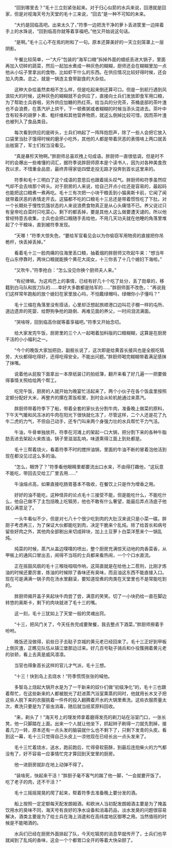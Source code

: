 　　“回到哪里去？”毛十三立刻紧张起来。对于归心似箭的水兵来说，回港就是回家，但是对视海天号为天堂的毛十三来说，“回去”是一种不可知的未来。

　　“大约是回临高吧。出来太久了，”符季一边把洗干净的萝卜丢进筐里一边摔着手上的水珠说，“回到临高你就等着享福吧。”他又开始说这句话。

　　“是啊。”毛十三心不在焉的附和了一句。原本还算美好的一天立刻笼罩上一层阴影。

　　午餐比较简单，一“大斤”包装的“海军口粮”拆掉外面的蜡纸丢进大锅子，里面再加入切碎的蔬菜，然后一起加水煮成一种灰色的糊糊，厨师还会在糊糊里加一点他从小坛子里拿出的食物，比如虾干什么的东西。在供应情况比较好得时候，还会加入肉类。总之，就是一锅连主食带副食的大杂烩。

　　这种大杂烩虽然卖相不怎么样，但是吃起来倒还算可口。但是一到航行遇到风浪较大的时候，这种灰色的糊糊就不会供应了，直接向士兵们发放即食军用口粮，为了帮助士兵吞咽，另外供应加糖的热红茶。给当兵的分完茶，茶桶底部的茶叶渣也不会浪费，在蒸汽炉上烘干，下一顿煮粥或者糊糊的时候当添头混进去。茶叶中含有较多的胡萝卜素、粗纤维和其他营养物质，就这么倒掉比较可惜，因而茶叶渣也被列入了食品类目。

　　每次看到供应的是砖头，士兵们响起了一阵阵抱怨声，除了一些人会把它放入口袋里当肚子饿得时候的磨牙小吃外，其他的人都是带着厌恶的表情啃上两口就丢出舷窗了，军士们权当没看见。

　　“真是暴殄天物啊。”胖厨师总喜欢拽上句成语。胖厨师一直很低调，但是时不时的会爆出一些难懂的词汇，据符季说胖厨师原本是个读书人，因为对各种美食孜孜以求，不惜重金品尝，最终弄得家徒四壁走投无路才投奔到首长这里来的。

　　符季和毛十三明白了这个成语的意思后也跟着摇头叹气。胖厨师和符季虽然叹气却不会去啃那个砖头。对于厨房的人来说，给自己开点小灶还是容易的，最起码也能把这口粮煮一煮再吃。毛十三有次把一小块干粮丢到小猫奥斯卡前，它闻了闻就带着厌恶的表情走开去。这猫都不吃的口粮毛十三总还是带着惯性吃了下肚。对一个长期处于慢性饥饿状态的人来说浪费食物真正是从心头痛惜不已。养父说过只有皇帝吃白菜时只吃菜心，剩下的都丢掉，要是其他人这么做要遭天谴的。所以他曾经特意去收集，士兵也会把口粮随手丢给他，不用几天功夫就在他睡的角落里堆起了个干粮垛，直到被符季发现。

　　“天哪！”符季大惊失色，“要给军官看见会以为你偷窃军用物资的直接把你吊桅杆，快丢掉丢掉。”

　　看着毛十三一脸肉痛的往海里丢口粮，抽着烟的胖厨师又吹起牛来：“想当年在山东停靠时，两块口粮就能换个黄花大闺女，十三你丢了十几个媳妇下海啦。”

　　“又吹牛，”符季抢白：“怎么没见你换个厨师夫人来。”

　　“有纪律嘛。为这鸡巴上的事情，已经有好几十个吃了处分，丢了勋章的，移籍到白马队和拔刀队的……幸好大多数都是陆军的……”胖厨师面不改色，：“再说我们这样常年跑船的放个媳妇在家里放心吗，不怕戴绿帽吗，绿帽你小子懂吗？”

　　毛十三缩在角落里没有搭话，心里却泛想起旅顺港口边叫花子棚一样的屯所、道边遗弃的死婴、给野狗争抢的路倒、再难见面的养父，一时间泪流满面。

　　“哭啥呀，回到临高你就等着享福吧。”符季又开始念叨。

　　给大家发完午饭，厨房里的三个人一起喝着加料版的口粮糊糊，这算是在厨房干活的小小福利之一。

　　“今个的晚饭大家加把劲，副舰长说了，这次即是给黄首长接风也是全舰吃犒劳，大伙都得吃得好，还得吃得安全。不能出问题。”胖厨师喝完糊糊带着满足感抹了抹嘴。

　　说着他从屁股下面拿出一本厚纸装订的拍纸簿，翻开来看了好几遍一一把要做得事情关照给给两个帮工。

　　吃完午饭，厨房的人就开始为晚宴忙活起来了。两个小伙子在各个饭盒里按照定额分配好大米，再整齐的摞在蒸饭柜里，到时会从轮机舱通过来蒸汽。

　　胖厨师带着符季下了船，带着全套的家伙去分割牛肉，准备晚上做菜的原料，下午天气暖和风冻冰的牛肉在阳光下很快就化冻了，尽管这样，二个人还是花了九牛二虎的力气，不但自己动手，还专门叫来两个身强力壮的水兵帮忙干力气活。

　　牛油，牛骨单独放开。符季在河滩上的架起一口大锅，把分割下来的各种牛脂肪丢进去架起火来炼油，锅子里滋滋乱响，味道熏得江面上到处都是。

　　毛十三帮着烧火，看着符季不时的搅拌油锅，里面的牛油不断的冒着泡他活到现在都没见过这么多的油。

　　“怎么，眼馋了？”符季看他眼睛里都要流出口水来，不由得打趣他，“这玩意不能吃，带回去交给工厂里去用……”

　　牛油熔点高，如果直接吃肠胃基本不吸收，在餐饮上只是作为增香之用。

　　好好的油不能吃，这种怪异的论点毛十三接受不能，但是能吃什么，不能吃什么，他自己做不了主包括晚上吃犒劳，他也不敢有什么奢望，能最后弄点汤底子他就心满意足了。

　　一头牛看似不少，但是对七八十个很少吃到肉的大肚汉来说只是小菜一碟。胖厨子考虑再三，为了保证大伙都能吃到肉，决定干脆来个乱炖。除了给首长和病号留些好肉之外，其他肉全部剔出来切成碎块，加上土豆萝卜白菜洋葱来个一锅乱炖。

　　炖菜的时候，蒸汽从盖边噗噗的喷出，整个厨房充满惊天动地的肉香菜香，从甲板上的通风口冒出去，闹得不当班的士兵都来看热闹，一个个口水直流。

　　正在摇鼓风扇的毛十三喉咙啯啯作响，这简直就是在给他上二茬刑，比刚才炼油的时候还要厉害，炼油的时候除了香味还有臭味，而且油这东西不能直接入口。现在可是满满一锅子肉在汤水里翻滚，要知道现煮的肉类在天堂里也不是常能吃到的。

　　胖厨师揭开盖子夹起块牛肉尝了尝，满意的笑笑。切了一小块扔给一直在脚边转悠的奥斯卡，剩下的肉块就进了毛十三的嘴。

　　这一刻，毛十三犹如上了天堂一般的灵魂出窍。

　　“十三，把风门关了，今天任务完成要聚餐，我去整点下酒菜，”胖厨师擦着手吩咐。

　　晚饭还没做得，前些日子去鞑子京城的黄元老已经回来了。毛十三正好到甲板上倒灰渣，正瞧见队伍从镇江堡那边过来。好几百号鞑子骑兵和仆役簇拥着黄元老的驮轿，看上去真是威风凛凛。

　　当官也得象首长这样的官儿才气派，毛十三想。

　　“十三！快到岛上去烧水！”符季慌慌张张的喊他。

　　多智岛上烧起大锅开水是为了一干新来的奴仆们做“初级净化”的，毛十三也跟着帮忙，在这些新来的人都被脱光了赶进蒸汽浴室熏蒸的同时，他就用长木叉子把这些人脱下来的衣服挑着一件件的投入翻腾着开水的大锅里煮洗。这些衣服质量太次，煮洗只要是为了驱虫消毒，随后就当纸浆原料回收。

　　“来，剃头了！”海天号上的理发师拿着磨得发亮的剃刀站在浴室门口，一张长凳，他一只脚踏在上面。出来一个人就让他坐下，抓起辫子刷得一刀就先割掉，接着几刀一转，原本还有一点头发的脑袋就什么也不剩下了，只剩下发青的头皮。看到这一幕，毛十三只觉得自己头皮上一凉他现在已经长出一点头发来了。

　　毛十三忙着烧水，送水，跑前跑后，忙得骨软筋酥，到最后连抱柴火的力气都没有了，好不容易一应事情忙完才算回到天堂里的厨房。

　　他一进厨房就趴在地上动弹不得了。

　　“装啥死，快起来干活！”胖厨子毫不客气的踹了他一脚，“一会就要开饭了。吃了老子的肉，还不干活？”

　　毛十三摇摇晃晃的爬了起来，帮着符季去准备晚上要分发的酒。

　　船上按照一定定额每天配发朗姆酒，和欧洲人当初配发朗姆酒主要是为了掩盖饮用水的臭味不同，海天号有良好的净水设备和消毒药品，淡水发臭的问题很容易解决，酒类主要是为了给士兵在海上消遣和在高纬度地区御寒之用。当然值班的时候是不能喝酒的。

　　水兵们已经在厨房外面排起了队，今天吃犒劳的消息早就传开了，士兵们也早就闻到了乱炖的香味，这会一个个都胃口全开的等着大快朵颐了。
